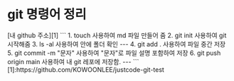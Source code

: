 <h1> git 명령어 정리 </h1> [내 github 주소][1]
```
1. touch 사용하여 md 파일 만들어 줌
2. git init 사용하여 git 시작해줌
3. ls -al 사용하여 안에 폴더 확인
---
4. git add . 사용하여 파일 중간 저장
5. git commit -m "문자" 사용하여 "문자"로 파일 설명 포함하여 저장
6. git push origin main 사용하여 내 git 레포에 저장함.
---
```
[1]:https://github.com/KOWOONLEE/justcode-git-test
